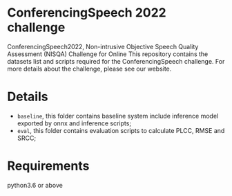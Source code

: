 # ConferencingSpeech 2022 challenge
ConferencingSpeech2022, Non-intrusive Objective Speech Quality Assessment (NISQA) Challenge for Online 
This repository contains the datasets list and scripts required for the ConferencingSpeech challenge. For more details about the challenge, please see our website.
# Details
* `baseline`, this folder contains baseline system include inference model exported by onnx and inference scripts;
* `eval`, this folder contains evaluation scripts to calculate PLCC, RMSE and SRCC;
# Requirements
python3.6 or above
